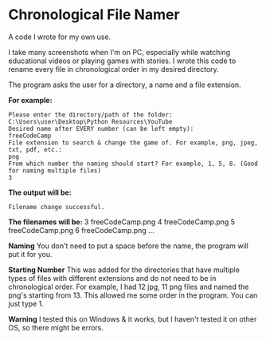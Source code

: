 # Chronological File Namer
A code I wrote for my own use. 

I take many screenshots when I'm on PC, especially while watching educational videos or playing games with stories. I wrote this code to rename every file in chronological order in my desired directory. 

The program asks the user for a directory, a name and a file extension. 

**For example:**
```
Please enter the directory/path of the folder:
C:\Users\user\Desktop\Python Resources\YouTube
Desired name after EVERY number (can be left empty):
freeCodeCamp
File extension to search & change the game of. For example, png, jpeg, txt, pdf, etc.:
png
From which number the naming should start? For example, 1, 5, 8. (Good for naming multiple files)
3
```

**The output will be:**
```
Filename change successful.
```

**The filenames will be:**
3 freeCodeCamp.png
4 freeCodeCamp.png
5 freeCodeCamp.png
6 freeCodeCamp.png
...

**Naming**
You don't need to put a space before the name, the program will put it for you.

**Starting Number**
This was added for the directories that have multiple types of files with different extensions and do not need to be in chronological order. 
For example, I had 12 jpg, 11 png files and named the png's starting from 13. This allowed me some order in the program. You can just type 1. 

**Warning**
I tested this on Windows & it works, but I haven't tested it on other OS, so there might be errors.
